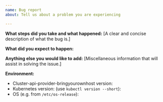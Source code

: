 ```yaml
---
name: Bug report
about: Tell us about a problem you are experiencing

---
```


**What steps did you take and what happened:**
[A clear and concise description of what the bug is.]


**What did you expect to happen:**


**Anything else you would like to add:**
[Miscellaneous information that will assist in solving the issue.]


**Environment:**

- Cluster-api-provider-bringyourownhost version: 
- Kubernetes version: (use `kubectl version --short`):
- OS (e.g. from `/etc/os-release`):